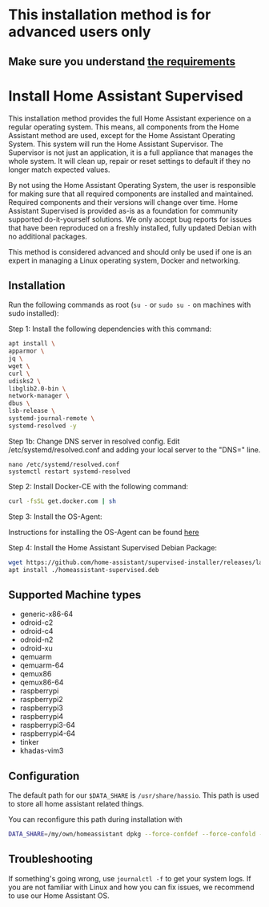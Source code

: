 # This installation method is for advanced users only

## Make sure you understand [the requirements](https://github.com/home-assistant/architecture/blob/master/adr/0014-home-assistant-supervised.md)

# Install Home Assistant Supervised

This installation method provides the full Home Assistant experience on a regular operating system. This means, all components from the Home Assistant method are used, except for the Home Assistant Operating System. This system will run the Home Assistant Supervisor. The Supervisor is not just an application, it is a full appliance that manages the whole system. It will clean up, repair or reset settings to default if they no longer match expected values.

By not using the Home Assistant Operating System, the user is responsible for making sure that all required components are installed and maintained. Required components and their versions will change over time. Home Assistant Supervised is provided as-is as a foundation for community supported do-it-yourself solutions. We only accept bug reports for issues that have been reproduced on a freshly installed, fully updated Debian with no additional packages.

This method is considered advanced and should only be used if one is an expert in managing a Linux operating system, Docker and networking.

## Installation

Run the following commands as root (`su -` or `sudo su -` on machines with sudo installed):

Step 1: Install the following dependencies with this command:

```bash
apt install \
apparmor \
jq \
wget \
curl \
udisks2 \
libglib2.0-bin \
network-manager \
dbus \
lsb-release \
systemd-journal-remote \
systemd-resolved -y
```

Step 1b: Change DNS server in resolved config. Edit /etc/systemd/resolved.conf and adding your local server to the "DNS=" line.

```
nano /etc/systemd/resolved.conf
systemctl restart systemd-resolved
```

Step 2: Install Docker-CE with the following command:

```bash
curl -fsSL get.docker.com | sh
```

Step 3: Install the OS-Agent:

Instructions for installing the OS-Agent can be found [here](https://github.com/home-assistant/os-agent/tree/main#using-home-assistant-supervised-on-debian)

Step 4: Install the Home Assistant Supervised Debian Package:

```bash
wget https://github.com/home-assistant/supervised-installer/releases/latest/download/homeassistant-supervised.deb
apt install ./homeassistant-supervised.deb
```

## Supported Machine types

- generic-x86-64
- odroid-c2
- odroid-c4
- odroid-n2
- odroid-xu
- qemuarm
- qemuarm-64
- qemux86
- qemux86-64
- raspberrypi
- raspberrypi2
- raspberrypi3
- raspberrypi4
- raspberrypi3-64
- raspberrypi4-64
- tinker
- khadas-vim3

## Configuration

The default path for our `$DATA_SHARE` is `/usr/share/hassio`.
This path is used to store all home assistant related things.

You can reconfigure this path during installation with

```bash
DATA_SHARE=/my/own/homeassistant dpkg --force-confdef --force-confold -i homeassistant-supervised.deb
```

## Troubleshooting

If something's going wrong, use `journalctl -f` to get your system logs. If you are not familiar with Linux and how you can fix issues, we recommend to use our Home Assistant OS.
